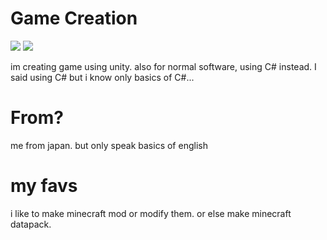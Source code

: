 # Game Creation
<p>
    <img src="https://img.shields.io/badge/-Unity-000000.svg?logo=unity&style=popout">
    <img src="https://img.shields.io/badge/Editor-VScode-darkblue.svg?logo=visualstudiocode&style=popout">
</p>
im creating game using unity.
also for normal software, using C# instead.
I said using C# but i know only basics of C#...

# From?

me from japan. but only speak basics of english

# my favs

i like to make minecraft mod or modify them.
or else make minecraft datapack.
